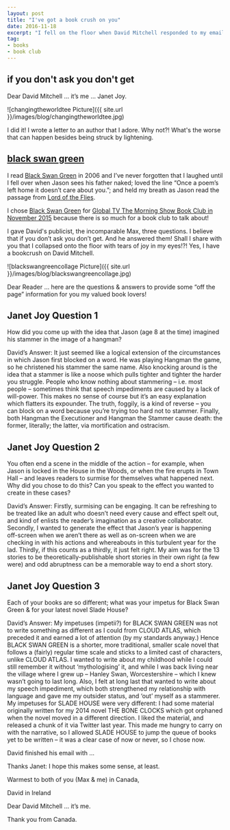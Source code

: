 ```yaml
---
layout: post
title: "I've got a book crush on you"
date: 2016-11-18
excerpt: "I fell on the floor when David Mitchell responded to my email!"
tag:
- books
- book club
---
```


## if you don't ask you don't get

Dear David Mitchell … it’s me … Janet Joy.

![changingtheworldtee Picture]({{ site.url }}/images/blog/changingtheworldtee.jpg)

I did it! I wrote a letter to an author that I adore. Why not?! What's the worse that can happen besides being struck by lightening.

## [black swan green](http://penguinrandomhouse.ca/books/115429/black-swan-green#9780676974973)

I read [Black Swan Green](http://penguinrandomhouse.ca/books/115429/black-swan-green#9780676974973) in 2006 and I’ve never forgotten that I laughed until I fell over when Jason sees his father naked; loved the line “Once a poem’s left home it doesn’t care about you.”; and held my breath as Jason read the passage from [Lord of the Flies](https://www.chapters.indigo.ca/en-ca/books/lord-of-the-flies/9780571084838-item.html?ikwid=lord+of+the+flies&ikwsec=Books&ikwidx=0).

I chose [Black Swan Green](http://penguinrandomhouse.ca/books/115429/black-swan-green#9780676974973) for [Global TV The Morning Show Book Club in November 2015](http://globalnews.ca/video/2361005/tms-book-club-9%20) because there is so much for a book club to talk about!

I gave David's publicist, the incomparable Max, three questions.  I believe that if you don’t ask you don’t get. And he answered them! Shall I share with you that I collapsed onto the floor with tears of joy in my eyes!?!  Yes, I have a bookcrush on David Mitchell.

![blackswangreencollage Picture]({{ site.url }}/images/blog/blackswangreencollage.jpg)

Dear Reader … here are the questions & answers to provide some “off the page” information for you my valued book lovers!

## Janet Joy Question 1

How did you come up with the idea that Jason (age 8 at the time) imagined his stammer in the image of a hangman?

David’s Answer:  It just seemed like a logical extension of the circumstances in which Jason first blocked on a word. He was playing Hangman the game, so he christened his stammer the same name.  Also knocking around is the idea that a stammer is like a noose which pulls tighter and tighter the harder you struggle.  People who know nothing about stammering – i.e. most people – sometimes think that speech impediments are caused by a lack of will-power.  This makes no sense of course but it’s an easy explanation which flatters its expounder.  The truth, foggily, is a kind of reverse – you can block on a word because you’re trying too hard not to stammer.  Finally, both Hangman the Executioner and Hangman the Stammer cause death: the former, literally; the latter, via mortification and ostracism.

## Janet Joy Question 2

You often end a scene in the middle of the action – for example, when Jason is locked in the House in the Woods, or when the fire erupts in Town Hall – and leaves readers to surmise for themselves what happened next. Why did you chose to do this? Can you speak to the effect you wanted to create in these cases?

David’s Answer:  Firstly, surmising can be engaging.  It can be refreshing to be treated like an adult who doesn’t need every cause and effect spelt out, and kind of enlists the reader’s imagination as a creative collaborator.  Secondly, I wanted to generate the effect that Jason’s year is happening off-screen when we aren’t there as well as on-screen when we are checking in with his actions and whereabouts in this turbulent year for the lad.  Thirdly, if this counts as a thirdly, it just felt right.  My aim was for the 13 stories to be theoretically-publishable short stories in their own right (a few were) and odd abruptness can be a memorable way to end a short story.

## Janet Joy Question 3

Each of your books are so different; what was your impetus for Black Swan Green & for your latest novel Slade House?

David’s Answer:  My impetuses (impetii?) for BLACK SWAN GREEN was not to write something as different as I could from CLOUD ATLAS, which preceded it and earned a lot of attention (by my standards anyway.)  Hence BLACK SWAN GREEN is a shorter, more traditional, smaller scale novel that follows a (fairly) regular time scale and sticks to a limited cast of characters, unlike CLOUD ATLAS.  I wanted to write about my childhood while I could still remember it without ‘mythologising’ it, and while I was back living near the village where I grew up – Hanley Swan, Worcestershire – which I knew wasn’t going to last long.  Also, I felt at long last that wanted to write about my speech impediment, which both strengthened my relationship with language and gave me my outsider status, and ‘out’ myself as a stammerer.  My impetuses for SLADE HOUSE were very different: I had some material originally written for my 2014 novel THE BONE CLOCKS which got orphaned when the novel moved in a different direction.  I liked the material, and released a chunk of it via Twitter last year.  This made me hungry to carry on with the narrative, so I allowed SLADE HOUSE to jump the queue of books yet to be written – it was a clear case of now or never, so I chose now.

 David finished his email with  …

Thanks Janet: I hope this makes some sense, at least.

 Warmest to both of you (Max & me)  in Canada,

David in Ireland

Dear David Mitchell … it’s me.

Thank you from Canada.

